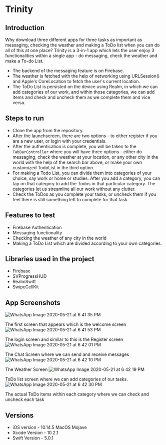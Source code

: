 # Trinity

## Introduction ##
Why download three different apps for three tasks as important as messaging, checking the weather and making a ToDo list when you can do all of this at one place? 
Trinity is a 3-in-1 app which lets the user enjoy 3 functionalities within a single app - do messaging, check the weather and make a To-do List.
 * The backend of the messaging feature is on Firebase.
 * The weather is fetched with the help of networking using URLSession() and Apple's CoreLocation to fetch the user's current location.
 * The ToDo List is persisted on the device using Realm, in which we can add categories of our work, and within those categories, we can add items and check and uncheck them as we complete them and vice versa.
 
 ## Steps to run ##
 * Clone the app from the repository.
 * After the launchscreen, there are two options - to either register if you are a new user, or login with your credentials.
 * After the authentication is complete, you will be taken to the `TabBarController` where you will have three options - either do messaging, check the weather at your location, or any other city in the world with the help of the search bar above, or make your own customized TodoList in the third option.
 * For making a Todo List, you can divide them into categories of your choice, say work or home or studies. After you add a category, you can tap on that category to add the Todos in that particular category. The categories let us streamline all our work without any clutter.
 * Check the ToDos as you complete your tasks, or uncheck them if you feel there is still something left to complete for that task.
 
 ## Features to test ##
 * Firebase Authentication
 * Messaging functionality
 * Checking the weather of any city in the world
 * Making a ToDo List which are divided according to your own categories.
 
 ## Libraries used in the project ##
 * Firebase
 * SVProgressHUD
 * RealmSwift
 * SwipeCellKit
 
 ## App Screenshots ##
 
 
![WhatsApp Image 2020-05-21 at 6 41 35 PM](https://user-images.githubusercontent.com/34658516/82562905-c53f9e00-9b93-11ea-9ce7-544efc57cb8f.jpeg)

The first screen that appears which is the welcome screen
![WhatsApp Image 2020-05-21 at 6 41 53 PM](https://user-images.githubusercontent.com/34658516/82562891-c244ad80-9b93-11ea-97dd-198d07099f19.jpeg)

The login screen and similar to this is the Register screen
![WhatsApp Image 2020-05-21 at 6 42 01 PM](https://user-images.githubusercontent.com/34658516/82562895-c375da80-9b93-11ea-9ec7-15ec4ea04b2e.jpeg)

The Chat Screen where we can send and receive messages
![WhatsApp Image 2020-05-21 at 6 42 10 PM](https://user-images.githubusercontent.com/34658516/82562896-c40e7100-9b93-11ea-9109-e5ff48b26769.jpeg)

The Weather Screen
![WhatsApp Image 2020-05-21 at 6 42 19 PM](https://user-images.githubusercontent.com/34658516/82562898-c4a70780-9b93-11ea-9ddd-6aac7b2993b2.jpeg)

ToDo list screen where we can add categories of our tasks.
![WhatsApp Image 2020-05-21 at 6 42 30 PM](https://user-images.githubusercontent.com/34658516/82562904-c4a70780-9b93-11ea-9d29-68a4a68231c7.jpeg)

The actual ToDo items within each category where we can check and uncheck each task


## Versions ##

 * iOS version - 10.14.5 MacOS Mojave
 * Xcode Version - 10.2.1
 * Swift Version - 5.0.1

 
 

